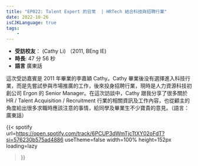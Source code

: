 ```yaml
---
title: "EP022: Talent Expert 的日常  | HRTech 結合科技與招聘行業"
date: 2022-10-26
isCJKLanguage: true
tags:
    - 
---
```


- **受訪校友**： (Cathy Li) （2011, BEng IE)
- **時長**: 47 分 56 秒
- **語言** 廣東話

<!--more-->

這次受訪嘉賓是 2011 年畢業的李嘉穎 Cathy。Cathy 畢業後没有選擇進入科技行業，而是先嘗試參與市場推廣的工作，後來投身招聘行業，現時是人力資源科技初創公司 Ergon 的 Senior Manager。在這次訪談中，Cathy 跟我分享了很多關於 HR / Talent Acquisition / Recruitment 行業的相關資訊及工作內容，也從顧主的角度給出很多求職時應該注意的事情，給同學及畢業生不少寶貴的意見。（語言：廣東話）

{{< spotify 
  url=https://open.spotify.com/track/6PCUP3dWmTjcTtXY02oFdT?si=576230b575ad4886
  useTheme=false
  width=100%
  height=152px
  loading=lazy
>}}